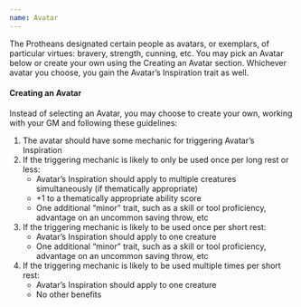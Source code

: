 ```yaml
---
name: Avatar
---
```

The Protheans designated certain people as avatars, or exemplars, of particular virtues: bravery, strength, cunning,
etc. You may pick an Avatar below or create your own using the Creating an Avatar section. Whichever avatar you
choose, you gain the Avatar’s Inspiration trait as well.

#### Creating an Avatar

Instead of selecting an Avatar, you may choose to create your own, working with your GM and following these guidelines:

1. The avatar should have some mechanic for triggering Avatar’s Inspiration
2. If the triggering mechanic is likely to only be used once per long rest or less:
    - Avatar’s Inspiration should apply to multiple creatures simultaneously (if thematically appropriate)
    - +1 to a thematically appropriate ability score
    - One additional “minor” trait, such as a skill or tool proficiency, advantage on an uncommon saving throw, etc
3. If the triggering mechanic is likely to be used once per short rest:
    - Avatar’s Inspiration should apply to one creature
    - One additional “minor” trait, such as a skill or tool proficiency, advantage on an uncommon saving throw, etc
4. If the triggering mechanic is likely to be used multiple times per short rest:
    - Avatar’s Inspiration should apply to one creature
    - No other benefits
